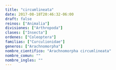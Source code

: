 ```yaml
---
title: "circumlineata"
date: 2017-08-18T20:46:32-06:00
draft: false
reinos: ["Animalia"]
divisiones: ["Arthropoda"]
clases: ["Insecta"]
ordenes: ["Coleoptera"]
familias: ["Curculionidae"]
generos: ["Arachnomorpha"]
nombre_cientifico: "Arachnomorpha circumlineata"
nombre_comun: ""
nombre_ingles: ""
---
```

